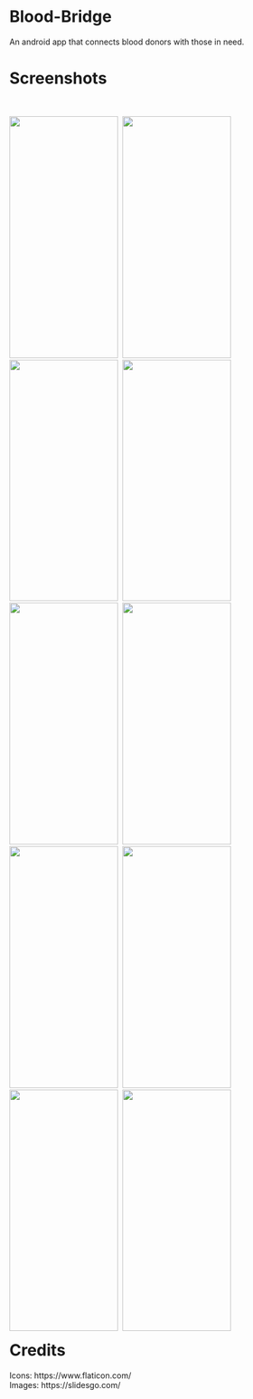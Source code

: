 # Blood-Bridge
An android app that connects blood donors with those in need.
<br>
# Screenshots
<br>
<p style = "float:left"> 
<img src="https://user-images.githubusercontent.com/76807214/204096499-5c7acb4f-94cd-4bf6-8ce6-a49a7c65602c.jpeg" width="192" height="426.66">&nbsp;
<img src="https://user-images.githubusercontent.com/76807214/204096506-1801f815-0093-47a4-a2ea-6f85906fbaf0.jpeg" width="192" height="426.66">&nbsp;
<img src="https://user-images.githubusercontent.com/76807214/204096629-ef2d2312-df26-4b4c-81d1-6b44d849bc36.jpeg" width="192" height="426.66">&nbsp;
<img src="https://user-images.githubusercontent.com/76807214/204096643-4bb35f6b-e391-44b9-ab91-09327dd087cd.jpeg" width="192" height="426.66">&nbsp;
<img src="https://user-images.githubusercontent.com/76807214/204096646-7b6bccb0-05b5-4a9c-a0f3-4fe1999bb05c.jpeg" width="192" height="426.66">&nbsp;
<img src="https://user-images.githubusercontent.com/76807214/204096666-627a266a-12c5-41dd-938b-4b23a1cdc72d.jpeg" width="192" height="426.66">&nbsp;
<img src="https://user-images.githubusercontent.com/76807214/204096661-2dddbda4-12a8-4c1e-a36e-13380828067c.jpeg" width="192" height="426.66">&nbsp;
<img src="https://user-images.githubusercontent.com/76807214/204096655-9fd7c96c-e6cf-4e9b-8987-640f0990eabc.jpeg" width="192" height="426.66">&nbsp;
<img src="https://user-images.githubusercontent.com/76807214/204096551-55e3f3e5-7620-43af-a40e-a246425c7ca6.jpeg" width="192" height="426.66">&nbsp;
<img src="https://user-images.githubusercontent.com/76807214/204096566-2f2b30e3-c526-4c56-938c-bdcdb4f05abf.jpeg" width="192" height="426.66">&nbsp;
</p>
<h1> Credits</h1>
<p>Icons: https://www.flaticon.com/<br>
Images: https://slidesgo.com/</p>
<br>

